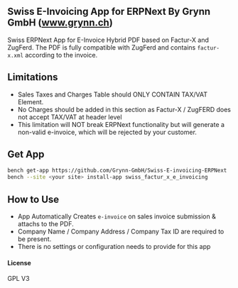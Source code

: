 ## Swiss E-Invoicing App for ERPNext By Grynn GmbH (www.grynn.ch)

Swiss ERPNext App for E-Invoice Hybrid PDF based on Factur-X and ZugFerd. The PDF is fully compatible with ZugFerd and contains `factur-x.xml` according to the invoice.


## Limitations

- Sales Taxes and Charges Table should ONLY CONTAIN TAX/VAT Element. 
- No Charges should be added in this section as Factur-X / ZugFERD does not accept TAX/VAT at header level
- This limitation will NOT break ERPNext functionality but will generate a non-valid e-invoice, which will be rejected by your customer.


## Get App

```sh
bench get-app https://github.com/Grynn-GmbH/Swiss-E-invoicing-ERPNext
bench --site <your site> install-app swiss_factur_x_e_invoicing
```

## How to Use
- App Automatically Creates `e-invoice` on sales invoice submission & attachs to the PDF. 
- Company Name / Company Address / Company Tax ID are required to be present. 
- There is no settings or configuration needs to provide for this app

#### License

GPL V3
